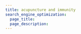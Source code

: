 ```yaml
---
title: acupuncture and immunity
search_engine_optimization:
  page_title:
  page_description:
---
```

